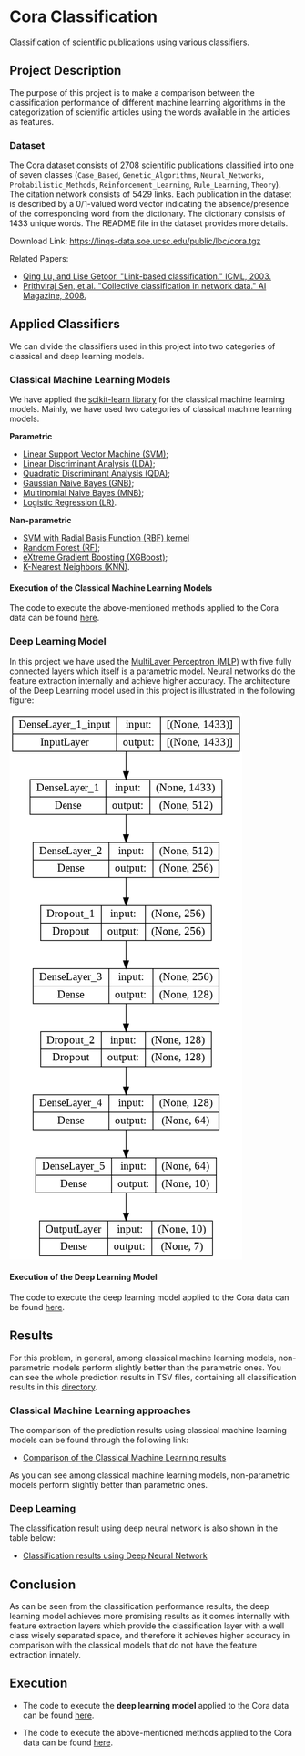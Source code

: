 # Cora Classification
Classification of scientific publications using various classifiers.

## Project Description

The purpose of this project is to make a comparison between the classification performance of different machine learning algorithms in the categorization of scientific articles using the words available in the articles as features.

### Dataset
The Cora dataset consists of 2708 scientific publications classified into one of seven classes (`Case_Based`, `Genetic_Algorithms`, `Neural_Networks`, `Probabilistic_Methods`, `Reinforcement_Learning`, `Rule_Learning`, `Theory`). The citation network consists of 5429 links. Each publication in the dataset is described by a 0/1-valued word vector indicating the absence/presence of the corresponding word from the dictionary. The dictionary consists of 1433 unique words. The README file in the dataset provides more details.

Download Link: https://linqs-data.soe.ucsc.edu/public/lbc/cora.tgz

Related Papers:
- [Qing Lu, and Lise Getoor. "Link-based classification." ICML, 2003.](https://linqspub.soe.ucsc.edu/basilic/web/Publications/2003/lu:icml03/)
- [Prithviraj Sen, et al. "Collective classification in network data." AI Magazine, 2008.](https://linqspub.soe.ucsc.edu/basilic/web/Publications/2008/sen:aimag08/)


## Applied Classifiers

We can divide the classifiers used in this project into two categories of classical and deep learning models.

### Classical Machine Learning Models
We have applied the [scikit-learn library](https://scikit-learn.org/stable/) for the classical machine learning models. Mainly, we have used two categories of classical machine learning models.

**Parametric**
*	[Linear Support Vector Machine (SVM)](https://scikit-learn.org/stable/modules/generated/sklearn.svm.LinearSVC.html);
* [Linear Discriminant Analysis (LDA)](https://scikit-learn.org/stable/modules/generated/sklearn.discriminant_analysis.LinearDiscriminantAnalysis.html);
* [Quadratic Discriminant Analysis (QDA)](https://scikit-learn.org/0.16/modules/generated/sklearn.qda.QDA.html);
* [Gaussian Naive Bayes (GNB)](https://scikit-learn.org/stable/modules/generated/sklearn.naive_bayes.GaussianNB.html);
* [Multinomial Naive Bayes (MNB)](https://scikit-learn.org/stable/modules/generated/sklearn.naive_bayes.MultinomialNB.html);
* [Logistic Regression (LR)](https://scikit-learn.org/stable/modules/generated/sklearn.linear_model.LogisticRegression.html).

**Nan-parametric**
* [SVM with Radial Basis Function (RBF) kernel](https://scikit-learn.org/stable/auto_examples/svm/plot_rbf_parameters.html)
* [Random Forest (RF)](https://scikit-learn.org/stable/modules/generated/sklearn.ensemble.RandomForestClassifier.html);
* [eXtreme Gradient Boosting (XGBoost)](https://scikit-learn.org/stable/modules/generated/sklearn.ensemble.GradientBoostingClassifier.html);
* [K-Nearest Neighbors (KNN)](https://scikit-learn.org/stable/modules/generated/sklearn.neighbors.KNeighborsClassifier.html).

#### Execution of the Classical Machine Learning Models

The code to execute the above-mentioned methods applied to the Cora data can be found [here](https://github.com/splendidcomputer/cora_project/blob/main/Cora_Classification_ClassicML.ipynb).

### Deep Learning Model
In this project we have used the [MultiLayer Perceptron (MLP)](https://keras.io/examples/vision/mlp_image_classification/) with five fully connected layers which itself is a parametric model.
Neural networks do the feature extraction internally and achieve higher accuracy. The architecture of the Deep Learning model used in this project is illustrated in the following figure:


 ![alt text](https://github.com/splendidcomputer/cora_project/blob/main/model_plot.png)
 
 
 #### Execution of the Deep Learning Model
 The code to execute the deep learning model applied to the Cora data can be found [here](https://github.com/splendidcomputer/cora_project/blob/main/Cora_Classification_NN.ipynb).
 
## Results

For this problem, in general, among classical machine learning models, non-parametric models perform slightly better than the parametric ones.
You can see the whole prediction results in TSV files, containing all classification results in this [directory](https://github.com/splendidcomputer/cora_project/tree/main/Prediction_Results).

### Classical Machine Learning approaches

The comparison of the prediction results using classical machine learning models can be found through the following link:

* [Comparison of the Classical Machine Learning results](https://github.com/splendidcomputer/cora_project/blob/main/Prediction_Results/ML_Test_ACC.tsv)

As you can see among classical machine learning models, non-parametric models perform slightly better than parametric ones.

### Deep Learning

The classification result using deep neural network is also shown in the table below:

* [Classification results using Deep Neural Network](https://github.com/splendidcomputer/cora_project/blob/main/Prediction_Results/NN_Test_ACC.tsv)

## Conclusion

As can be seen from the classification performance results, the deep learning model achieves more promising results as it comes internally with feature extraction layers which provide the classification layer with a well class wisely separated space, and therefore it achieves higher accuracy in comparison with the classical models that do not have the feature extraction innately.

## Execution

* The code to execute the __deep learning model__ applied to the Cora data can be found [here](https://github.com/splendidcomputer/cora_project/blob/main/Cora_Classification_NN.ipynb).

* The code to execute the above-mentioned methods applied to the Cora data can be found [here](https://github.com/splendidcomputer/cora_project/blob/main/Cora_Classification_ClassicML.ipynb).
